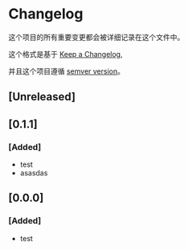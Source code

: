 # Changelog

这个项目的所有重要变更都会被详细记录在这个文件中。

这个格式是基于 [Keep a Changelog](https://keepachangelog.com/en/1.0.0/),

并且这个项目遵循 [semver version](https://semver.org/spec/v2.0.0.html)。

## [Unreleased]

## [0.1.1]

### [Added]

- test
- asasdas

## [0.0.0]

### [Added]

- test

